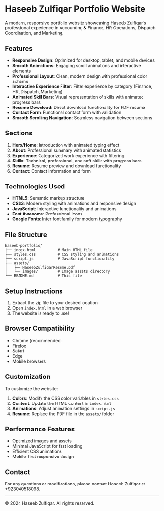# Haseeb Zulfiqar Portfolio Website

A modern, responsive portfolio website showcasing Haseeb Zulfiqar's professional experience in Accounting & Finance, HR Operations, Dispatch Coordination, and Marketing.

## Features

- **Responsive Design**: Optimized for desktop, tablet, and mobile devices
- **Smooth Animations**: Engaging scroll animations and interactive elements
- **Professional Layout**: Clean, modern design with professional color scheme
- **Interactive Experience Filter**: Filter experience by category (Finance, HR, Dispatch, Marketing)
- **Animated Skill Bars**: Visual representation of skills with animated progress bars
- **Resume Download**: Direct download functionality for PDF resume
- **Contact Form**: Functional contact form with validation
- **Smooth Scrolling Navigation**: Seamless navigation between sections

## Sections

1. **Hero/Home**: Introduction with animated typing effect
2. **About**: Professional summary with animated statistics
3. **Experience**: Categorized work experience with filtering
4. **Skills**: Technical, professional, and soft skills with progress bars
5. **Resume**: Resume preview and download functionality
6. **Contact**: Contact information and form

## Technologies Used

- **HTML5**: Semantic markup structure
- **CSS3**: Modern styling with animations and responsive design
- **JavaScript**: Interactive functionality and animations
- **Font Awesome**: Professional icons
- **Google Fonts**: Inter font family for modern typography

## File Structure

```
haseeb-portfolio/
├── index.html          # Main HTML file
├── styles.css          # CSS styling and animations
├── script.js           # JavaScript functionality
├── assets/
│   ├── HaseebZulfiqarResume.pdf
│   └── images/         # Image assets directory
└── README.md           # This file
```

## Setup Instructions

1. Extract the zip file to your desired location
2. Open `index.html` in a web browser
3. The website is ready to use!

## Browser Compatibility

- Chrome (recommended)
- Firefox
- Safari
- Edge
- Mobile browsers

## Customization

To customize the website:

1. **Colors**: Modify the CSS color variables in `styles.css`
2. **Content**: Update the HTML content in `index.html`
3. **Animations**: Adjust animation settings in `script.js`
4. **Resume**: Replace the PDF file in the `assets/` folder

## Performance Features

- Optimized images and assets
- Minimal JavaScript for fast loading
- Efficient CSS animations
- Mobile-first responsive design

## Contact

For any questions or modifications, please contact Haseeb Zulfiqar at +923040518098.

---

© 2024 Haseeb Zulfiqar. All rights reserved.

